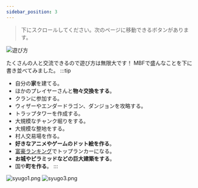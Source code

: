 ```yaml
---
sidebar_position: 3
---
```


> 下にスクロールしてください。次のページに移動できるボタンがあります。

![遊び方](http://made-by-free.com/images/label_play.png)

たくさんの人と交流できるので遊び方は無限大です！
MBFで盛んなことを下に書き並べてみました。
:::tip
- 自分の**家**を建てる。
- ほかのプレイヤーさんと**物々交換をする**。
- クランに参加する。
- ウィザーやエンダードラゴン、ダンジョンを攻略する。
- トラップタワーを作成する。
- 大規模なチャンク堀りをする。
- 大規模な整地をする。
- 村人交易場を作る。
- **好きなアニメやゲームのドット絵を作る**。
- [富豪ランキング](http://made-by-free.com/ranking/)でトップランカーになる。
- **お城やピラミッドなどの巨大建築をする**。
- 国や**町を作る**。
:::

![syugo1.png](http://made-by-free.com/images/syugo1.png)
![syugo3.png](http://made-by-free.com/images/syugo3.png)